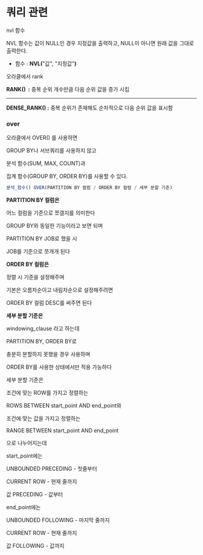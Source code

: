 # 쿼리 관련

nvl 함수 

NVL 함수는 값이 NULL인 경우 지정값을 출력하고, NULL이 아니면 원래 값을 그대로 출력한다.

- 함수 : **NVL(**"값", "지정값"**)**

오라클에서 rank

**RANK()  :** 중복 순위 개수만큼 다음 순위 값을 증가 시킴

---

**DENSE_RANK() :** 중복 순위가 존재해도 순차적으로 다음 순위 값을 표시함

### over

오라클에서 OVER() 를 사용하면

GROUP BY나 서브쿼리를 사용하지 않고

분석 함수(SUM, MAX, COUNT)과

집계 함수(GROUP BY, ORDER BY)를 사용할 수 있다.

```jsx
분석_함수() OVER(PARTITION BY 컬럼 / ORDER BY 컬럼 / 세부 분할 기준)
```

**PARTITION BY 컬럼은**

어느 컬럼을 기준으로 쪼갤지를 의미한다

GROUP BY와 동일한 기능이라고 보면 되며

PARTITION BY JOB로 했을 시

JOB를 기준으로 쪼개개 된다

**ORDER BY 컬럼은**

정렬 시 기준을 설정해주며

기본은 오름차순이고 내림차순으로 설정해주려면

ORDER BY 컬럼 DESC를 써주면 된다

**세부 분할 기준은**

windowing_clause 라고 하는데

PARTITION BY, ORDER BY로

충분히 분할하지 못했을 경우 사용하며

ORDER BY를 사용한 상태에서만 적용 가능하다

세부 분할 기준은

조건에 맞는 ROW를 가지고 정렬하는

ROWS BETWEEN start_point AND end_point와

조건에 맞는 값을 가지고 정렬하는

RANGE BETWEEN start_point AND end_point

으로 나누어지는데

start_point에는

UNBOUNDED PRECEDING - 첫줄부터

CURRENT ROW - 현재 줄까지

값 PRECEDING - 값부터

end_point에는

UNBOUNDED FOLLOWING - 마지막 줄까지

CURRENT ROW - 현재 줄까지

값 FOLLOWING - 값까지